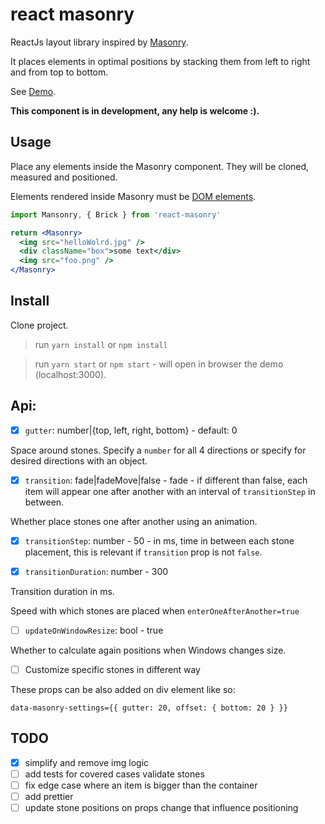 # react masonry

ReactJs layout library inspired by [Masonry](https://github.com/desandro/masonry).

It places elements in optimal positions by stacking them from left to right and from top to bottom.

See [Demo](https://bogdanpetru.github.io/react-masonry/).


**This component is in development, any help is welcome :).**

## Usage

Place any elements inside the Masonry component. They will be cloned, measured and positioned.

Elements rendered inside Masonry must be [DOM elements](https://facebook.github.io/react/blog/2015/12/18/react-components-elements-and-instances.html#dom-elements).


```jsx
import Mansonry, { Brick } from 'react-masonry'

return <Masonry>
  <img src="helloWolrd.jpg" />
  <div className="box">some text</div>
  <img src="foo.png" />
</Masonry>
```

## Install

Clone project.

> run `yarn install` or `npm install`

> run `yarn start` or `npm start` - will open in browser the demo (localhost:3000).

## Api:

-  [x] `gutter`: number|{top, left, right, bottom} - default: 0

Space around stones. Specify a `number` for all 4 directions or specify for desired directions with an object.

- [x] `transition`: fade|fadeMove|false - fade - if different than false, each item will appear one after another with an interval of `transitionStep` in between.

 Whether place stones one after another using an animation.

- [x] `transitionStep`: number - 50 - in ms, time in between each stone placement, this is relevant if `transition` prop is not `false`.

- [x] `transitionDuration`: number - 300

 Transition duration in ms.

 Speed with which stones are placed when `enterOneAfterAnother=true`

- [ ] `updateOnWindowResize`: bool - true

 Whether to calculate again positions when Windows changes size.


- [ ] Customize specific stones in different way

 These props can be also added on div element like so:

`data-masonry-settings={{ gutter: 20, offset: { bottom: 20 } }}`


## TODO

- [x] simplify and remove img logic
- [ ] add tests for covered cases validate stones
- [ ] fix edge case where an item is bigger than the container
- [ ] add prettier
- [ ] update stone positions on props change that influence positioning
